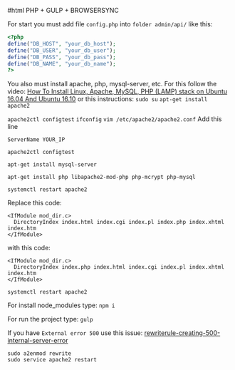 #html
PHP + GULP + BROWSERSYNC

For start you must add file `config.php` into `folder admin/api/` like this:
```php
<?php
define("DB_HOST", "your_db_host");
define("DB_USER", "your_db_user");
define("DB_PASS", "your_db_pass");
define("DB_NAME", "your_db_name");
?>
```

You also must install apache, php, mysql-server, etc. For this follow the video:
[How To Install Linux, Apache, MySQL, PHP (LAMP) stack on Ubuntu 16.04 And Ubuntu 16.10](https://youtu.be/AQPoVHPboiA)
or this instructions:
`sudo su`
`apt-get install apache2`

`apache2ctl configtest`
`ifconfig`
`vim /etc/apache2/apache2.conf`
Add this line
```
ServerName YOUR_IP 
```
`apache2ctl configtest`

`apt-get install mysql-server`

`apt-get install php libapache2-mod-php php-mcrypt php-mysql`

`systemctl restart apache2`

Replace this code:
```
<IfModule mod_dir.c>
  DirectoryIndex index.html index.cgi index.pl index.php index.xhtml index.htm
</IfModule>
```
with this code:
```
<IfModule mod_dir.c>
  DirectoryIndex index.php index.html index.cgi index.pl index.xhtml index.htm
</IfModule>

```

`systemctl restart apache2`


For install node_modules type:
`npm i`

For run the project type:
`gulp`

If you have `External error 500` use this issue:
[rewriterule-creating-500-internal-server-error](https://stackoverflow.com/questions/17107940/rewriterule-creating-500-internal-server-error)
```
sudo a2enmod rewrite
sudo service apache2 restart
```


